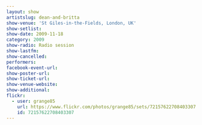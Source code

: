 ```yaml
---
layout: show
artistslug: dean-and-britta
show-venue: 'St Giles-in-the-Fields, London, UK'
show-setlist: 
show-date: 2009-11-18
category: 2009
show-radio: Radio session
show-lastfm: 
show-cancelled: 
performers: 
facebook-event-url: 
show-poster-url: 
show-ticket-url: 
show-venue-website: 
show-additional: 
flickr:
  - user: grange85
    url: https://www.flickr.com/photos/grange85/sets/72157622708403307
    id: 72157622708403307
---
```


